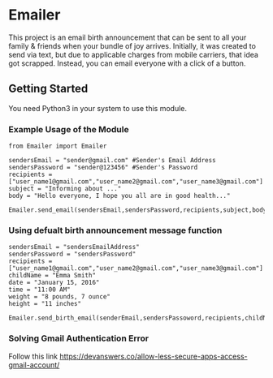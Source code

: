 # Emailer

This project is an email birth announcement that can be sent to all your family & friends when your bundle of joy arrives. Initially, it was created to send via text, but due to applicable charges from mobile carriers, that idea got scrapped. Instead, you can email everyone with a click of a button.

## Getting Started

You need Python3 in your system to use this module.

### Example Usage of the Module

```
from Emailer import Emailer

sendersEmail = "sender@gmail.com" #Sender's Email Address
sendersPassword = "sender@123456" #Sender's Password
recipients = ["user_name1@gmail.com","user_name2@gmail.com","user_name3@gmail.com"]
subject = "Informing about ..."
body = "Hello everyone, I hope you all are in good health..."

Emailer.send_email(sendersEmail,sendersPassword,recipients,subject,body)
``` 

### Using defualt birth announcement message function

```
sendersEmail = "sendersEmailAddress"
sendersPassword = "sendersPassword"
recipients = ["user_name1@gmail.com","user_name2@gmail.com","user_name3@gmail.com"]
childName = "Emma Smith"
date = "January 15, 2016"
time = "11:00 AM"
weight = "8 pounds, 7 ounce"
height = "11 inches"

Emailer.send_birth_email(senderEmail,sendersPassoword,recipients,childName,date,time,weight,height)
```  

### Solving Gmail Authentication Error
Follow this link https://devanswers.co/allow-less-secure-apps-access-gmail-account/


